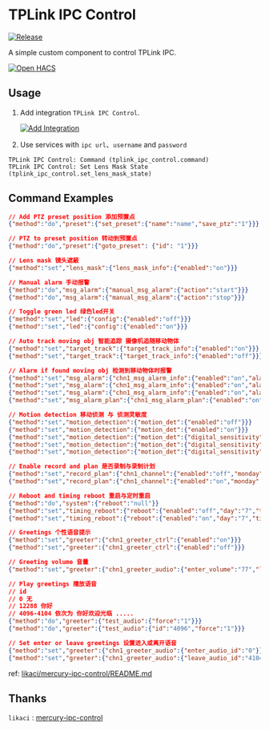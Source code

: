 # TPLink IPC Control

[![Release](https://img.shields.io/github/v/release/xiaodong-lx/tplink-ipc-control?display_name=tag)](https://github.com/xiaodong-lx/tplink-ipc-control/releases)


A simple custom component to control TPLink IPC.

[![Open HACS](https://my.home-assistant.io/badges/hacs_repository.svg)](https://my.home-assistant.io/redirect/hacs_repository/?owner=xiaodong-lx&repository=tplink-ipc-control&category=integration)

## Usage

1. Add integration `TPLink IPC Control`. 

    [![Add Integration](https://my.home-assistant.io/badges/config_flow_start.svg)](https://my.home-assistant.io/redirect/config_flow_start?domain=tplink_ipc_control)

2. Use services with `ipc url`、`username` and `password`
````
TPLink IPC Control: Command (tplink_ipc_control.command)
TPLink IPC Control: Set Lens Mask State (tplink_ipc_control.set_lens_mask_state)
````

## Command Examples

```json
// Add PTZ preset position 添加预置点
{"method":"do","preset":{"set_preset":{"name":"name","save_ptz":"1"}}}

// PTZ to preset position 转动到预置点
{"method":"do","preset":{"goto_preset": {"id": "1"}}}

// Lens mask 镜头遮蔽
{"method":"set","lens_mask":{"lens_mask_info":{"enabled":"on"}}}

// Manual alarm 手动报警
{"method":"do","msg_alarm":{"manual_msg_alarm":{"action":"start"}}}
{"method":"do","msg_alarm":{"manual_msg_alarm":{"action":"stop"}}}

// Toggle green led 绿色led开关
{"method":"set","led":{"config":{"enabled":"off"}}}
{"method":"set","led":{"config":{"enabled":"on"}}}

// Auto track moving obj 智能追踪 摄像机追随移动物体
{"method":"set","target_track":{"target_track_info":{"enabled":"on"}}}
{"method":"set","target_track":{"target_track_info":{"enabled":"off"}}}

// Alarm if found moving obj 检测到移动物体时报警
{"method":"set","msg_alarm":{"chn1_msg_alarm_info":{"enabled":"on","alarm_type":"0","alarm_mode":["sound"]}}}
{"method":"set","msg_alarm":{"chn1_msg_alarm_info":{"enabled":"on","alarm_type":"0","alarm_mode":["light"]}}}
{"method":"set","msg_alarm":{"chn1_msg_alarm_info":{"enabled":"on","alarm_type":"0","alarm_mode":["sound","light"]}}}
{"method":"set","msg_alarm_plan":{"chn1_msg_alarm_plan":{"enabled":"on","alarm_plan_1":"0000-0000%2c127"}}}

// Motion detection 移动侦测 与 侦测灵敏度
{"method":"set","motion_detection":{"motion_det":{"enabled":"off"}}}
{"method":"set","motion_detection":{"motion_det":{"enabled":"on"}}}
{"method":"set","motion_detection":{"motion_det":{"digital_sensitivity":"20"}}}
{"method":"set","motion_detection":{"motion_det":{"digital_sensitivity":"50"}}}
{"method":"set","motion_detection":{"motion_det":{"digital_sensitivity":"80"}}}

// Enable record and plan 是否录制与录制计划
{"method":"set","record_plan":{"chn1_channel":{"enabled":"off","monday":"%5b%220000-2400%3a2%22%5d","tuesday":"%5b%220000-2400%3a2%22%5d","wednesday":"%5b%220000-2400%3a2%22%5d","thursday":"%5b%220000-2400%3a2%22%5d","friday":"%5b%220000-2400%3a2%22%5d","saturday":"%5b%220000-2400%3a2%22%5d","sunday":"%5b%220000-2400%3a2%22%5d"}}}
{"method":"set","record_plan":{"chn1_channel":{"enabled":"on","monday":"%5b%220000-2400%3a2%22%5d","tuesday":"%5b%220000-2400%3a2%22%5d","wednesday":"%5b%220000-2400%3a2%22%5d","thursday":"%5b%220000-2400%3a2%22%5d","friday":"%5b%220000-2400%3a2%22%5d","saturday":"%5b%220000-2400%3a2%22%5d","sunday":"%5b%220000-2400%3a2%22%5d"}}}

// Reboot and timing reboot 重启与定时重启
{"method":"do","system":{"reboot":"null"}}
{"method":"set","timing_reboot":{"reboot":{"enabled":"off","day":"7","time":"03%3a00%3a00"}}}
{"method":"set","timing_reboot":{"reboot":{"enabled":"on","day":"7","time":"03%3a00%3a00"}}}

// Greetings 个性语音提示
{"method":"set","greeter":{"chn1_greeter_ctrl":{"enabled":"on"}}}
{"method":"set","greeter":{"chn1_greeter_ctrl":{"enabled":"off"}}}

// Greeting volume 音量
{"method":"set","greeter":{"chn1_greeter_audio":{"enter_volume":"77","leave_volume":"77"}}}

// Play greetings 播放语音
// id
// 0 无
// 12288 你好
// 4096-4104 依次为 你好欢迎光临 ..... 
{"method":"do","greeter":{"test_audio":{"force":"1"}}} 
{"method":"do","greeter":{"test_audio":{"id":"4096","force":"1"}}} 

// Set enter or leave greetings 设置进入或离开语音
{"method":"set","greeter":{"chn1_greeter_audio":{"enter_audio_id":"0"}}}
{"method":"set","greeter":{"chn1_greeter_audio":{"leave_audio_id":"4104"}}}
```
ref: [likaci/mercury-ipc-control/README.md](https://raw.githubusercontent.com/likaci/mercury-ipc-control/bd72a9e195a88d490a6188d6888aeb9c729083b2/README.md)

## Thanks

`likaci` : [mercury-ipc-control](https://github.com/likaci/mercury-ipc-control)
